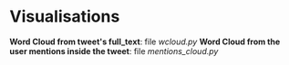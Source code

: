 # Visualisations
<b>Word Cloud from tweet's full_text</b>: file <i>wcloud.py</i>
<b>Word Cloud from the user mentions inside the tweet</b>: file <i>mentions_cloud.py</i>